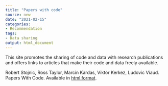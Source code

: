 ```yaml
---
title: "Papers with code"
source: new
date: "2021-02-15"
categories:
- Recommendation
tags:
- Data sharing
output: html_document
---
```


This site promotes the sharing of code and data with research publications and offers links to articles that make their code and data freely available.

<!--more-->

Robert Stojnic, Ross Taylor, Marcin Kardas, Viktor Kerkez, Ludovic Viaud. Papers With Code. Available in [html format](https://www.paperswithcode.com/).
